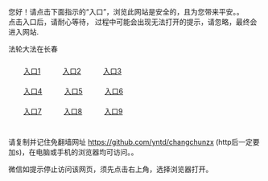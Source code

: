 您好！请点击下面指示的“入口”，浏览此网站是安全的，且为您带来平安。。 <br/>
点击入口后，请耐心等待， 过程中可能会出现无法打开的提示，请忽略，最终会进入网站. </br>

法轮大法在长春<br/>
<div style="padding:10px"><a style="margin:20px" target="_blank" href="https://d13pedzbc85lht.cloudfront.net/2Qpsp?uwxmktuv" id="ccLink1" rel="nofollow">入口1</a> <a target="_blank" style="margin:20px" href="https://davly499ckp8v.cloudfront.net/2Qpsp?znfvhsnb" id="ccLink2" rel="nofollow">入口2</a> <a style="margin:20px" target="_blank" href="https://d2hfrjv7sq4r1u.cloudfront.net/2Qpsp?wacovncw" id="ccLink3" rel="nofollow">入口3</a></div>

<div style="padding:10px" ><a style="margin:20px" target="_blank" href="https://d13pedzbc85lht.cloudfront.net/2Qpsp?uwxmktuv" id="ccLink4" rel="nofollow">入口4</a> <a style="margin:20px" href="https://davly499ckp8v.cloudfront.net/2Qpsp?znfvhsnb" target="_blank" id="ccLink5" rel="nofollow">入口5</a> <a style="margin:20px" href="https://d2hfrjv7sq4r1u.cloudfront.net/2Qpsp?wacovncw" target="_blank" id="ccLink6" rel="nofollow">入口6</a></div>

<div style="padding:10px"><a style="margin:20px" target="_blank" href="https://d13pedzbc85lht.cloudfront.net/2Qpsp?uwxmktuv" id="ccLink7" rel="nofollow">入口7</a> <a style="margin:20px" href="https://davly499ckp8v.cloudfront.net/2Qpsp?znfvhsnb" target="_blank" id="ccLink8" rel="nofollow">入口8</a> <a style="margin:20px" target="_blank" href="https://d2hfrjv7sq4r1u.cloudfront.net/2Qpsp?wacovncw" id="ccLink9" rel="nofollow">入口9</a></div>

<br/>



请复制并记住免翻墙网址 https://github.com/yntd/changchunzx (http后一定要加s)，在电脑或手机的浏览器均可访问。。<br/>

微信如提示停止访问该网页，须先点击右上角，选择浏览器打开。
